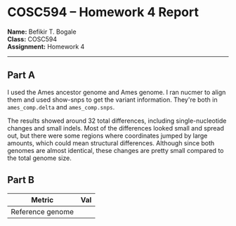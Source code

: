 # COSC594 – Homework 4 Report

**Name:** Befikir T. Bogale  
**Class:** COSC594  
**Assignment:** Homework 4

---

## Part A
I used the Ames ancestor genome  and Ames genome. I ran nucmer to align them and used show-snps to get the variant information. They're both in `ames_comp.delta` and `ames_comp.snps`.

The results showed around 32 total differences, including single-nucleotide changes and small indels.  Most of the differences looked small and spread out, but there were some regions where coordinates jumped by large amounts, which could mean structural differences. Although since both genomes are almost identical, these changes are pretty small compared to the total genome size.



## Part B
| Metric           | Val |
| ---------------- | --- |
| Reference genome |     |
 

